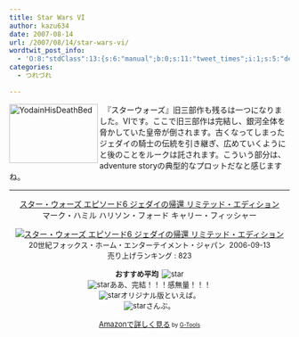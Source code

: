 ```yaml
---
title: Star Wars VI
author: kazu634
date: 2007-08-14
url: /2007/08/14/star-wars-vi/
wordtwit_post_info:
  - 'O:8:"stdClass":13:{s:6:"manual";b:0;s:11:"tweet_times";i:1;s:5:"delay";i:0;s:7:"enabled";i:1;s:10:"separation";s:2:"60";s:7:"version";s:3:"3.7";s:14:"tweet_template";b:0;s:6:"status";i:2;s:6:"result";a:0:{}s:13:"tweet_counter";i:2;s:13:"tweet_log_ids";a:1:{i:0;i:3155;}s:9:"hash_tags";a:0:{}s:8:"accounts";a:1:{i:0;s:7:"kazu634";}}'
categories:
  - つれづれ

---
```

<div class="section">
<p>
<a href="http://image.blog.livedoor.jp/simoom634/imgs/1/8/182638a5.jpg" onclick="__gaTracker('send', 'event', 'outbound-article', 'http://image.blog.livedoor.jp/simoom634/imgs/1/8/182638a5.jpg', '');" target="_blank"><img width="159" align="left" alt="YodainHisDeathBed" src="http://image.blog.livedoor.jp/simoom634/imgs/1/8/182638a5-s.jpg" height="106" border="0" /></a>
</p>
  
<p>
    　『スターウォーズ』旧三部作も残るは一つになりました。VIです。ここで旧三部作は完結し、銀河全体を脅かしていた皇帝が倒されます。古くなってしまったジェダイの騎士の伝統を引き継ぎ、広めていくようにと後のことをルークは託されます。こういう部分は、adventure storyの典型的なプロットだなと感じますね。
</p>
  
<hr />
  
<center>
<a href="https://www.amazon.co.jp/exec/obidos/ASIN/B000GD7YKK/goodpic-22/" onclick="__gaTracker('send', 'event', 'outbound-article', 'https://www.amazon.co.jp/exec/obidos/ASIN/B000GD7YKK/goodpic-22/', 'スター・ウォーズ エピソード6 ジェダイの帰還 リミテッド・エディション');" target="_top">スター・ウォーズ エピソード6 ジェダイの帰還 リミテッド・エディション</a><br />マーク・ハミル ハリソン・フォード キャリー・フィッシャー </p> 
    
<p>
<a href="https://www.amazon.co.jp/exec/obidos/ASIN/B000GD7YKK/goodpic-22/" onclick="__gaTracker('send', 'event', 'outbound-article', 'https://www.amazon.co.jp/exec/obidos/ASIN/B000GD7YKK/goodpic-22/', '');" target="_top"><img alt="スター・ウォーズ エピソード6 ジェダイの帰還 リミテッド・エディション" src="http://ec1.images-amazon.com/images/I/31PH6M2N17L.jpg" border="0" /></a><br /><font size="-1">20世紀フォックス・ホーム・エンターテイメント・ジャパン&#160; 2006-09-13<br />売り上げランキング : 823</p> 
      
<p>
<strong>おすすめ平均&#160; </strong><img alt="star" src="http://g-images.amazon.com/images/G/01/detail/stars-4-0.gif" border="0" /><br /><img alt="star" src="http://g-images.amazon.com/images/G/01/detail/stars-5-0.gif" border="0" />ああ、完結！！！感無量！！！<br /><img alt="star" src="http://g-images.amazon.com/images/G/01/detail/stars-4-0.gif" border="0" />オリジナル版といえば。<br /><img alt="star" src="http://g-images.amazon.com/images/G/01/detail/stars-5-0.gif" border="0" />さんぶ。
</p>
      
<p>
<a href="https://www.amazon.co.jp/exec/obidos/ASIN/B000GD7YKK/goodpic-22/" onclick="__gaTracker('send', 'event', 'outbound-article', 'https://www.amazon.co.jp/exec/obidos/ASIN/B000GD7YKK/goodpic-22/', 'Amazonで詳しく見る');" target="_top">Amazonで詳しく見る</a></font><font size="-2"> by <a href="http://www.goodpic.com/mt/aws/index.html" onclick="__gaTracker('send', 'event', 'outbound-article', 'http://www.goodpic.com/mt/aws/index.html', 'G-Tools');">G-Tools</a></font></center> </div>
